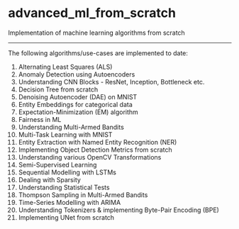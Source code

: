 # advanced_ml_from_scratch
Implementation of machine learning algorithms from scratch
***

The following algorithms/use-cases are implemented to date:
1. Alternating Least Squares (ALS)
2. Anomaly Detection using Autoencoders
3. Understanding CNN Blocks - ResNet, Inception, Bottleneck etc.
4. Decision Tree from scratch
5. Denoising Autoencoder (DAE) on MNIST
6. Entity Embeddings for categorical data 
7. Expectation-Minimization (EM) algorithm
8. Fairness in ML
9. Understanding Multi-Armed Bandits
10. Multi-Task Learning with MNIST
11. Entity Extraction with Named Entity Recognition (NER)
12. Implementing Object Detection Metrics from scratch
13. Understanding various OpenCV Transformations
14. Semi-Supervised Learning
15. Sequential Modelling with LSTMs
16. Dealing with Sparsity
17. Understanding Statistical Tests
18. Thompson Sampling in Multi-Armed Bandits
19. Time-Series Modelling with ARIMA
20. Understanding Tokenizers & implementing Byte-Pair Encoding (BPE)
21. Implementing UNet from scratch
